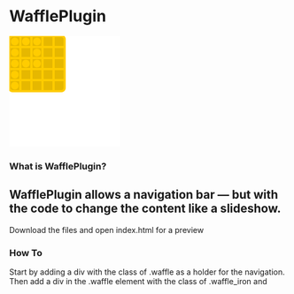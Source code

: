 # WafflePlugin 
![alt text](https://github.com/TendelTWeb/WafflePlugin/blob/master/logo.png "logo")
### What is WafflePlugin?
WafflePlugin allows a navigation bar — but with the code to change the content like a slideshow. 
---
Download the files and open index.html for a preview
### How To 
Start by adding a div with the class of .waffle as a holder for the navigation. Then add a div in the .waffle element with the class of .waffle_iron and
